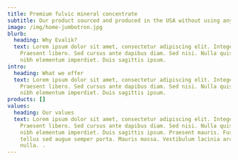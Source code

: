 ```yaml
---
title: Premium fulvic mineral concentrate
subtitle: Our product sourced and produced in the USA without using any chemicals.
image: /img/home-jumbotron.jpg
blurb:
  heading: Why Evalik?
  text: Lorem ipsum dolor sit amet, consectetur adipiscing elit. Integer nec odio.
    Praesent libero. Sed cursus ante dapibus diam. Sed nisi. Nulla quis sem at
    nibh elementum imperdiet. Duis sagittis ipsum.
intro:
  heading: What we offer
  text: Lorem ipsum dolor sit amet, consectetur adipiscing elit. Integer nec odio.
    Praesent libero. Sed cursus ante dapibus diam. Sed nisi. Nulla quis sem at
    nibh elementum imperdiet. Duis sagittis ipsum.
products: []
values:
  heading: Our values
  text: Lorem ipsum dolor sit amet, consectetur adipiscing elit. Integer nec odio.
    Praesent libero. Sed cursus ante dapibus diam. Sed nisi. Nulla quis sem at
    nibh elementum imperdiet. Duis sagittis ipsum. Praesent mauris. Fusce nec
    tellus sed augue semper porta. Mauris massa. Vestibulum lacinia arcu eget
    nulla. .
---
```

